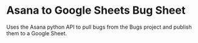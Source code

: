 # Asana to Google Sheets Bug Sheet
Uses the Asana python API to pull bugs from the Bugs project and publish them to a Google Sheet.